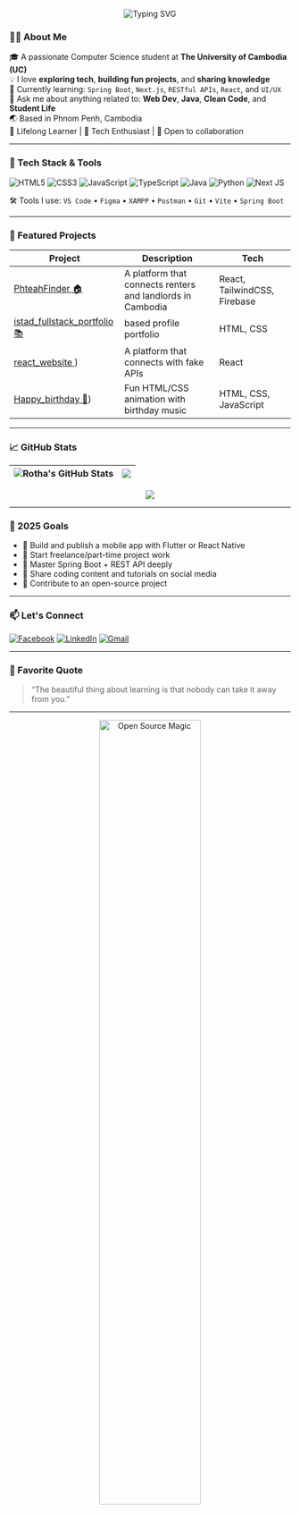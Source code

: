<!-- Header GIF or Banner -->
<p align="center">
  <img src="https://readme-typing-svg.herokuapp.com?font=Fira+Code&size=26&pause=1200&center=true&vCenter=true&width=600&lines=Hello+there+👋+I'm+Rotha+Mom!;A+passionate+Computer+Science+student;Full+of+curiosity+and+ambition!" alt="Typing SVG" />
</p>

### 👨‍💻 About Me

🎓 A passionate Computer Science student at **The University of Cambodia (UC)**  
💡 I love **exploring tech**, **building fun projects**, and **sharing knowledge**  
🌱 Currently learning: `Spring Boot`, `Next.js`, `RESTful APIs`, `React`, and `UI/UX`  
💬 Ask me about anything related to: **Web Dev**, **Java**, **Clean Code**, and **Student Life**  
🌏 Based in Phnom Penh, Cambodia  
🧠 Lifelong Learner | 💬 Tech Enthusiast | 🤝 Open to collaboration

---

### 🚀 Tech Stack & Tools

![HTML5](https://img.shields.io/badge/html5-%23E34F26.svg?style=for-the-badge&logo=html5&logoColor=white)
![CSS3](https://img.shields.io/badge/css3-%231572B6.svg?style=for-the-badge&logo=css3&logoColor=white)
![JavaScript](https://img.shields.io/badge/javascript-%23323330.svg?style=for-the-badge&logo=javascript&logoColor=%23F7DF1E)
![TypeScript](https://img.shields.io/badge/typescript-%23007ACC.svg?style=for-the-badge&logo=typescript&logoColor=white)
![Java](https://img.shields.io/badge/java-%23ED8B00.svg?style=for-the-badge&logo=openjdk&logoColor=white)
![Python](https://img.shields.io/badge/python-3670A0?style=for-the-badge&logo=python&logoColor=ffdd54)
![Next JS](https://img.shields.io/badge/Next-black?style=for-the-badge&logo=next.js&logoColor=white)

🛠️ Tools I use:
`VS Code` • `Figma` • `XAMPP` • `Postman` • `Git` • `Vite` • `Spring Boot`

---

### 📂 Featured Projects

| Project | Description | Tech |
|--------|-------------|------|
| [PhteahFinder 🏠](https://seangeim7799.wixsite.com/phteahfinder) | A platform that connects renters and landlords in Cambodia | React, TailwindCSS, Firebase |
| [istad_fullstack_portfolio 📚](https://istad-fullstack-portfolio.vercel.app/) | based  profile portfolio | HTML, CSS |
| [react_website ](https://react-websiteecommerce.vercel.app/)) | A platform that connects with fake APIs | React |
| [Happy_birthday 🎉](happy-birthday-psi-azure.vercel.app)) | Fun HTML/CSS animation with birthday music | HTML, CSS, JavaScript |

---

### 📈 GitHub Stats

| <img align="center" src="https://github-readme-stats.vercel.app/api?username=MomRotha&theme=tokyonight&hide_border=false&count_private=true&show_icons=true&include_all_commits=true" alt="Rotha's GitHub Stats" /> | <img align="center" src="https://github-readme-stats.vercel.app/api/top-langs/?username=MomRotha&layout=compact&theme=tokyonight&hide_border=false" /> |
| ------------- | ------------- |

<p align="center">
  <img src="https://github-readme-streak-stats.herokuapp.com?user=MomRotha&theme=tokyonight&hide_border=false" />
</p>

---

### 🎯 2025 Goals

- 📱 Build and publish a mobile app with Flutter or React Native  
- 💼 Start freelance/part-time project work  
- 🧠 Master Spring Boot + REST API deeply  
- 📸 Share coding content and tutorials on social media  
- 🥇 Contribute to an open-source project

---

### 📫 Let's Connect

[![Facebook](https://img.shields.io/badge/Facebook-%231877F2.svg?style=for-the-badge&logo=facebook&logoColor=white)](https://www.facebook.com/ah.rotha.71271)
[![LinkedIn](https://img.shields.io/badge/LinkedIn-%230077B5.svg?style=for-the-badge&logo=linkedin&logoColor=white)](https://www.linkedin.com/in/rotha-mom-266a512ba/)
[![Gmail](https://img.shields.io/badge/Gmail-D14836?style=for-the-badge&logo=gmail&logoColor=white)](mailto:rothamom22@gmail.com)

---

### 💬 Favorite Quote

> “The beautiful thing about learning is that nobody can take it away from you.”

---

<p align="center">
  <a href="https://github.com/MomRotha" target="_blank">
    <img src="https://i.pinimg.com/originals/a6/70/91/a67091c003173f3cd58801f345392dde.gif" width="60%" alt="Open Source Magic" />
  </a>
</p>
